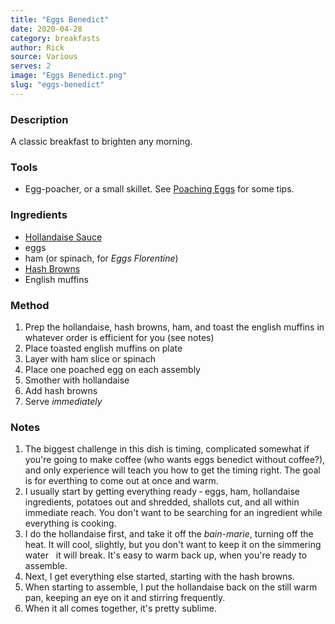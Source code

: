 ```yaml
---
title: "Eggs Benedict"
date: 2020-04-28
category: breakfasts
author: Rick
source: Various
serves: 2
image: "Eggs Benedict.png"
slug: "eggs-benedict"
---
```

### Description

A classic breakfast to brighten any morning.

### Tools

* Egg-poacher, or a small skillet.  See [Poaching Eggs](/recipes/tips/poaching-eggs) for some tips.

### Ingredients

* [Hollandaise Sauce](/recipes/sauces/hollandaise)
* eggs
* ham (or spinach, for _Eggs Florentine_)
* [Hash Browns](/recipes/sides/hash-browns)
* English muffins

### Method

1. Prep the hollandaise, hash browns, ham, and toast the english muffins in whatever order is efficient for you (see notes)
1. Place toasted english muffins on plate
1. Layer with ham slice or spinach
1. Place one poached egg on each assembly
1. Smother with hollandaise
1. Add hash browns
1. Serve _immediately_

### Notes
1. The biggest challenge in this dish is timing, complicated somewhat if you're going to make coffee (who wants eggs benedict without coffee?), and only experience will teach you how to get the timing right.  The goal is for everthing to come out at once and warm.
1. I usually start by getting everything ready &dash; eggs, ham, hollandaise ingredients, potatoes out and shredded, shallots cut, and all within immediate reach.  You don't want to be searching for an ingredient while everything is cooking.
1. I do the hollandaise first, and take it off the _bain-marie_, turning off the heat. It will cool, slightly, but you don't want to keep it on the simmering water &nbsp; it will break.  It's easy to warm back up, when you're ready to assemble.
1. Next, I get everything else started, starting with the hash browns.
1. When starting to assemble, I put the hollandaise back on the still warm pan, keeping an eye on it and stirring frequently.
1. When it all comes together, it's pretty sublime.
